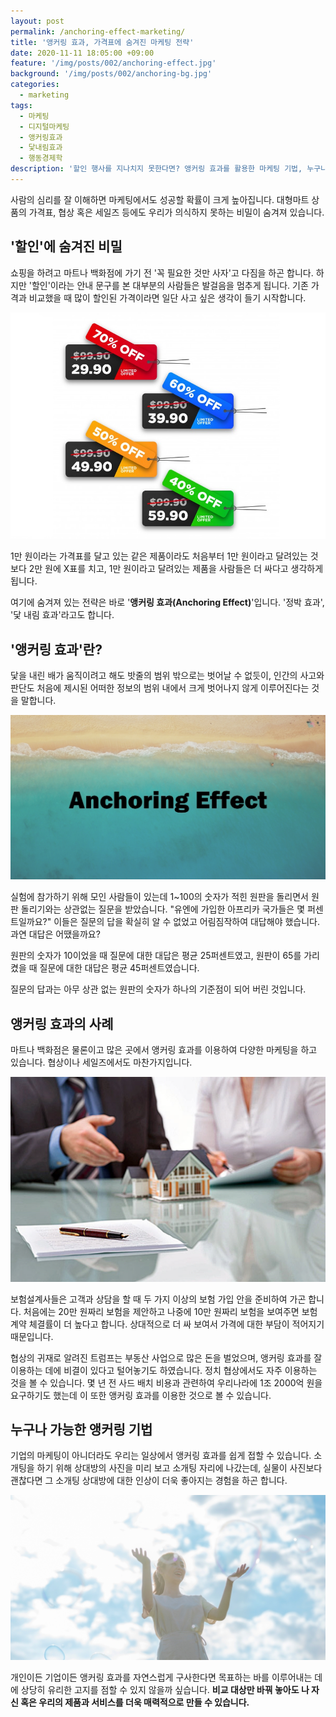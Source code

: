 ```yaml
---
layout: post
permalink: /anchoring-effect-marketing/
title: '앵커링 효과, 가격표에 숨겨진 마케팅 전략'
date: 2020-11-11 18:05:00 +09:00
feature: '/img/posts/002/anchoring-effect.jpg'
background: '/img/posts/002/anchoring-bg.jpg'
categories:
  - marketing
tags:
  - 마케팅
  - 디지털마케팅
  - 앵커링효과
  - 닻내림효과
  - 행동경제학
description: '할인 행사를 지나치지 못한다면? 앵커링 효과를 활용한 마케팅 기법, 누구나 가능합니다.'
---
```


사람의 심리를 잘 이해하면 마케팅에서도 성공할 확률이 크게 높아집니다. 대형마트 상품의 가격표, 협상 혹은 세일즈 등에도 우리가 의식하지 못하는 비밀이 숨겨져 있습니다.

## '할인'에 숨겨진 비밀

쇼핑을 하려고 마트나 백화점에 가기 전 '꼭 필요한 것만 사자'고 다짐을 하곤 합니다. 하지만 '할인'이라는 안내 문구를 본 대부분의 사람들은 발걸음을 멈추게 됩니다. 기존 가격과 비교했을 때 많이 할인된 가격이라면 일단 사고 싶은 생각이 들기 시작합니다.

![가격표](/img/posts/002/price-tag.jpg)

1만 원이라는 가격표를 달고 있는 같은 제품이라도 처음부터 1만 원이라고 달려있는 것보다 2만 원에 X표를 치고, 1만 원이라고 달려있는 제품을 사람들은 더 싸다고 생각하게 됩니다.

여기에 숨겨져 있는 전략은 바로 '**앵커링 효과(Anchoring Effect)**'입니다. '정박 효과', '닻 내림 효과'라고도 합니다.

## '앵커링 효과'란?

닻을 내린 배가 움직이려고 해도 밧줄의 범위 밖으로는 벗어날 수 없듯이, 인간의 사고와 판단도 처음에 제시된 어떠한 정보의 범위 내에서 크게 벗어나지 않게 이루어진다는 것을 말합니다.

![앵커링 효과](/img/posts/002/anchoring-effect.jpg)

실험에 참가하기 위해 모인 사람들이 있는데 1~100의 숫자가 적힌 원판을 돌리면서 원판 돌리기와는 상관없는 질문을 받았습니다. "유엔에 가입한 아프리카 국가들은 몇 퍼센트일까요?" 이들은 질문의 답을 확실히 알 수 없었고 어림짐작하여 대답해야 했습니다. 과연 대답은 어땠을까요?

원판의 숫자가 10이었을 때 질문에 대한 대답은 평균 25퍼센트였고, 원판이 65를 가리켰을 때 질문에 대한 대답은 평균 45퍼센트였습니다.

질문의 답과는 아무 상관 없는 원판의 숫자가 하나의 기준점이 되어 버린 것입니다.

## 앵커링 효과의 사례

마트나 백화점은 물론이고 많은 곳에서 앵커링 효과를 이용하여 다양한 마케팅을 하고 있습니다. 협상이나 세일즈에서도 마찬가지입니다.

![협상](/img/posts/002/seller-negotiation.jpg)

보험설계사들은 고객과 상담을 할 때 두 가지 이상의 보험 가입 안을 준비하여 가곤 합니다. 처음에는 20만 원짜리 보험을 제안하고 나중에 10만 원짜리 보험을 보여주면 보험 계약 체결률이 더 높다고 합니다. 상대적으로 더 싸 보여서 가격에 대한 부담이 적어지기 때문입니다.

협상의 귀재로 알려진 트럼프는 부동산 사업으로 많은 돈을 벌었으며, 앵커링 효과를 잘 이용하는 데에 비결이 있다고 털어놓기도 하였습니다. 정치 협상에서도 자주 이용하는 것을 볼 수 있습니다. 몇 년 전 사드 배치 비용과 관련하여 우리나라에 1조 2000억 원을 요구하기도 했는데 이 또한 앵커링 효과를 이용한 것으로 볼 수 있습니다.

## 누구나 가능한 앵커링 기법

기업의 마케팅이 아니더라도 우리는 일상에서 앵커링 효과를 쉽게 접할 수 있습니다. 소개팅을 하기 위해 상대방의 사진을 미리 보고 소개팅 자리에 나갔는데, 실물이 사진보다 괜찮다면 그 소개팅 상대방에 대한 인상이 더욱 좋아지는 경험을 하곤 합니다.

![행복](/img/posts/002/happy.jpg)

개인이든 기업이든 앵커링 효과를 자연스럽게 구사한다면 목표하는 바를 이루어내는 데에 상당히 유리한 고지를 점할 수 있지 않을까 싶습니다. **비교 대상만 바꿔 놓아도 나 자신 혹은 우리의 제품과 서비스를 더욱 매력적으로 만들 수 있습니다.**
